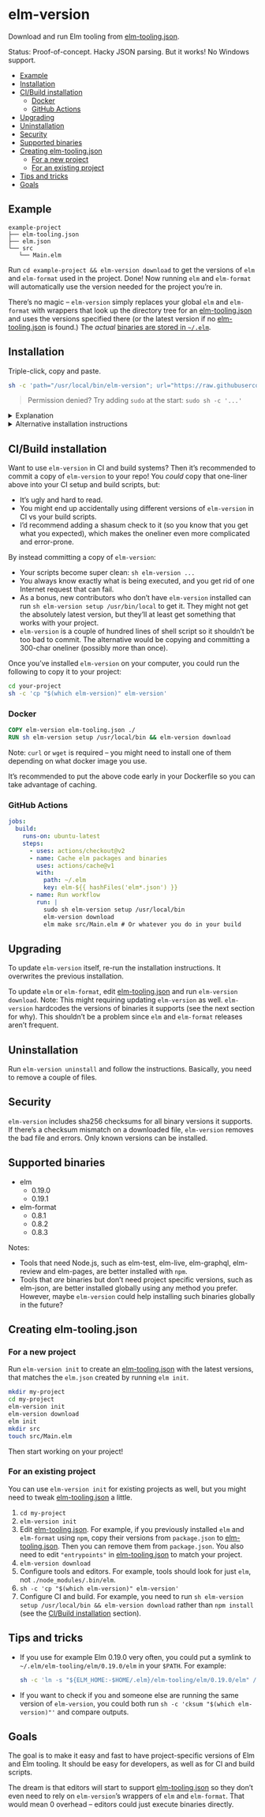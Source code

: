 # elm-version

Download and run Elm tooling from [elm-tooling.json].

Status: Proof-of-concept. Hacky JSON parsing. But it works! No Windows support.

<!-- prettier-ignore-start -->
<!-- START doctoc generated TOC please keep comment here to allow auto update -->
<!-- DON'T EDIT THIS SECTION, INSTEAD RE-RUN doctoc TO UPDATE -->


- [Example](#example)
- [Installation](#installation)
- [CI/Build installation](#cibuild-installation)
  - [Docker](#docker)
  - [GitHub Actions](#github-actions)
- [Upgrading](#upgrading)
- [Uninstallation](#uninstallation)
- [Security](#security)
- [Supported binaries](#supported-binaries)
- [Creating elm-tooling.json](#creating-elm-toolingjson)
  - [For a new project](#for-a-new-project)
  - [For an existing project](#for-an-existing-project)
- [Tips and tricks](#tips-and-tricks)
- [Goals](#goals)

<!-- END doctoc generated TOC please keep comment here to allow auto update -->
<!-- prettier-ignore-end -->

## Example

```
example-project
├── elm-tooling.json
├── elm.json
└── src
   └── Main.elm
```

Run `cd example-project && elm-version download` to get the versions of `elm` and `elm-format` used in the project. Done! Now running `elm` and `elm-format` will automatically use the version needed for the project you’re in.

There’s no magic – `elm-version` simply replaces your global `elm` and `elm-format` with wrappers that look up the directory tree for an [elm-tooling.json] and uses the versions specified there (or the latest version if no [elm-tooling.json] is found.) The _actual_ [binaries are stored in `~/.elm`][binaries].

## Installation

Triple-click, copy and paste.

```sh
sh -c 'path="/usr/local/bin/elm-version"; url="https://raw.githubusercontent.com/lydell/elm-version/master/elm-version"; if command -v curl > /dev/null; then curl -#fLo "$path" "$url"; else wget -nv -O "$path" "$url"; fi && chmod +x "$path" && elm-version setup "$(dirname "$path")"'
```

> Permission denied? Try adding `sudo` at the start: `sudo sh -c '...'`

<details>
<summary>Explanation</summary>

- `sh -c '...'`: Execute `...` in the `sh` shell. Why? Copy-paste compatibility with most shells and it’s easy to add `sudo` if needed.
- `path="/usr/local/bin/elm-version"`: Set the variable `path` to where to install `elm-version`.
- `url="https://raw.githubusercontent.com/lydell/elm-version/v1.0.0/elm-version"`: Set the variable `url` to where to download `elm-version` from. Visit this URL first if you want to see what the code looks like before running it.
- `if command -v curl > /dev/null; then curl -#fLo "$path" "$url"; else wget -nv -O "$path" "$url"; fi`: Download `elm-version` from `url` to `path` using `curl` if available and `wget` otherwise.
- `chmod +x "$path"`: Make the downloaded `elm-version` executable.
- `elm-version setup "$(dirname "$path")"`: Create wrappers for `elm` and `elm-format`, in the same directory as `elm-version`.

</details>

<details>
<summary>Alternative installation instructions</summary>

1. Download the `elm-version` shell script from this repo.
2. Make it executable.
3. Put it in your `$PATH`.
4. Run `elm-version setup SOME_DIR_IN_PATH` to create wrappers for `elm` and `elm-format`.

</details>

## CI/Build installation

Want to use `elm-version` in CI and build systems? Then it’s recommended to commit a copy of `elm-version` to your repo! You _could_ copy that one-liner above into your CI setup and build scripts, but:

- It’s ugly and hard to read.
- You might end up accidentally using different versions of `elm-version` in CI vs your build scripts.
- I’d recommend adding a shasum check to it (so you know that you get what you expected), which makes the oneliner even more complicated and error-prone.

By instead committing a copy of `elm-version`:

- Your scripts become super clean: `sh elm-version ...`
- You always know exactly what is being executed, and you get rid of one Internet request that can fail.
- As a bonus, new contributors who don’t have `elm-version` installed can run `sh elm-version setup /usr/bin/local` to get it. They might not get the absolutely latest version, but they’ll at least get something that works with your project.
- `elm-version` is a couple of hundred lines of shell script so it shouldn’t be too bad to commit. The alternative would be copying and committing a 300-char oneliner (possibly more than once).

Once you’ve installed `elm-version` on your computer, you could run the following to copy it to your project:

```sh
cd your-project
sh -c 'cp "$(which elm-version)" elm-version'
```

### Docker

```Dockerfile
COPY elm-version elm-tooling.json ./
RUN sh elm-version setup /usr/local/bin && elm-version download
```

Note: `curl` or `wget` is required – you might need to install one of them depending on what docker image you use.

It’s recommended to put the above code early in your Dockerfile so you can take advantage of caching.

### GitHub Actions

```yaml
jobs:
  build:
    runs-on: ubuntu-latest
    steps:
      - uses: actions/checkout@v2
      - name: Cache elm packages and binaries
        uses: actions/cache@v1
        with:
          path: ~/.elm
          key: elm-${{ hashFiles('elm*.json') }}
      - name: Run workflow
        run: |
          sudo sh elm-version setup /usr/local/bin
          elm-version download
          elm make src/Main.elm # Or whatever you do in your build
```

## Upgrading

To update `elm-version` itself, re-run the installation instructions. It overwrites the previous installation.

To update `elm` or `elm-format`, edit [elm-tooling.json] and run `elm-version download`. Note: This might requiring updating `elm-version` as well. `elm-version` hardcodes the versions of binaries it supports (see the next section for why). This shouldn’t be a problem since `elm` and `elm-format` releases aren’t frequent.

## Uninstallation

Run `elm-version uninstall` and follow the instructions. Basically, you need to remove a couple of files.

## Security

`elm-version` includes sha256 checksums for all binary versions it supports. If there’s a checksum mismatch on a downloaded file, `elm-version` removes the bad file and errors. Only known versions can be installed.

## Supported binaries

- elm
  - 0.19.0
  - 0.19.1
- elm-format
  - 0.8.1
  - 0.8.2
  - 0.8.3

Notes:

- Tools that need Node.js, such as elm-test, elm-live, elm-graphql, elm-review and elm-pages, are better installed with `npm`.
- Tools that _are_ binaries but don’t need project specific versions, such as elm-json, are better installed globally using any method you prefer. However, maybe `elm-version` could help installing such binaries globally in the future?

## Creating elm-tooling.json

### For a new project

Run `elm-version init` to create an [elm-tooling.json] with the latest versions, that matches the `elm.json` created by running `elm init`.

```sh
mkdir my-project
cd my-project
elm-version init
elm-version download
elm init
mkdir src
touch src/Main.elm
```

Then start working on your project!

### For an existing project

You can use `elm-version init` for existing projects as well, but you might need to tweak [elm-tooling.json] a little.

1. `cd my-project`
2. `elm-version init`
3. Edit [elm-tooling.json]. For example, if you previously installed `elm` and `elm-format` using `npm`, copy their versions from `package.json` to [elm-tooling.json]. Then you can remove them from `package.json`. You also need to edit `"entrypoints"` in [elm-tooling.json] to match your project.
4. `elm-version download`
5. Configure tools and editors. For example, tools should look for just `elm`, not `./node_modules/.bin/elm`.
6. `sh -c 'cp "$(which elm-version)" elm-version'`
7. Configure CI and build. For example, you need to run `sh elm-version setup /usr/local/bin && elm-version download` rather than `npm install` (see the [CI/Build installation](#cibuild-installation) section).

## Tips and tricks

- If you use for example Elm 0.19.0 very often, you could put a symlink to `~/.elm/elm-tooling/elm/0.19.0/elm` in your `$PATH`. For example:

  ```sh
  sh -c 'ln -s "${ELM_HOME:-$HOME/.elm}/elm-tooling/elm/0.19.0/elm" /usr/local/bin/elm0.19.0'
  ```

- If you want to check if you and someone else are running the same version of `elm-version`, you could both run `sh -c 'cksum "$(which elm-version)"'` and compare outputs.

## Goals

The goal is to make it easy and fast to have project-specific versions of Elm and Elm tooling. It should be easy for developers, as well as for CI and build scripts.

The dream is that editors will start to support [elm-tooling.json] so they don’t even need to rely on `elm-version`’s wrappers of `elm` and `elm-format`. That would mean 0 overhead – editors could just execute binaries directly.

[binaries]: https://github.com/lydell/elm-tooling.json#binaries
[elm-tooling.json]: https://github.com/lydell/elm-tooling.json
